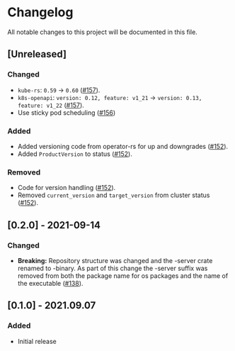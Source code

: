 # Changelog

All notable changes to this project will be documented in this file.

## [Unreleased]

### Changed
- `kube-rs`: `0.59` → `0.60` ([#157]).
- `k8s-openapi`: `version: 0.12, feature: v1_21` → `version: 0.13, feature: v1_22` ([#157]).
- Use sticky pod scheduling ([#156])

[#156]: https://github.com/stackabletech/spark-operator/pull/156
[#157]: https://github.com/stackabletech/spark-operator/pull/157

### Added
- Added versioning code from operator-rs for up and downgrades ([#152]).
- Added `ProductVersion` to status ([#152]).

### Removed
- Code for version handling ([#152]).
- Removed `current_version` and `target_version` from cluster status ([#152]).

[#152]: https://github.com/stackabletech/spark-operator/pull/152

## [0.2.0] - 2021-09-14

### Changed
- **Breaking:** Repository structure was changed and the -server crate renamed to -binary. As part of this change the -server suffix was removed from both the package name for os packages and the name of the executable ([#138]).

[#138]: https://github.com/stackabletech/spark-operator/pull/138

## [0.1.0] - 2021.09.07

### Added

- Initial release
